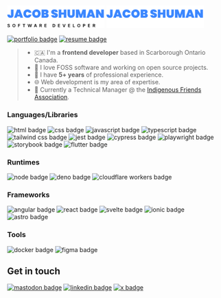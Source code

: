 <p>
  <img src="./light-header.svg#gh-light-mode-only" width="45%" >
  <img src="./dark-header.svg#gh-dark-mode-only" width="45%" >
</p>

[![portfolio badge](https://img.shields.io/badge/portfolio-3B87FF?style=for-the-badge&logo=amp&logoColor=white)](https://jacobshuman.ca)
[![resume badge](https://img.shields.io/badge/resume-FC4C02?style=for-the-badge&logo=googledocs&logoColor=white)](https://jacobshuman.ca/resume.pdf)

> - :canada: I'm a **frontend developer** based in Scarborough Ontario Canada.
> - :open_book: I love FOSS software and working on open source projects.
> - :calendar: I have **5+ years** of professional experience.
> - :globe_with_meridians: Web development is my area of expertise.
> - :briefcase: Currently a Technical Manager @ the [Indigenous Friends Association](https://indigenousfriends.org).

### Languages/Libraries

![html badge](https://img.shields.io/badge/html-black?style=for-the-badge&logo=html5)
![css badge](https://img.shields.io/badge/css-black?style=for-the-badge&logo=css3&logoColor=489AE0)
![javascript badge](https://img.shields.io/badge/javascript-black?style=for-the-badge&logo=javascript)
![typescript badge](https://img.shields.io/badge/typescript-black?style=for-the-badge&logo=typescript)
![tailwind css badge](https://img.shields.io/badge/tailwind_css-black?style=for-the-badge&logo=tailwindcss)
![jest badge](https://img.shields.io/badge/jest-black?style=for-the-badge&logo=jest&logoColor=C21325)
![cypress badge](https://img.shields.io/badge/cypress-black?style=for-the-badge&logo=cypress)
![playwright badge](https://img.shields.io/badge/playwright-black?style=for-the-badge&logo=jest&logoColor=67B859)
![storybook badge](https://img.shields.io/badge/storybook-black?style=for-the-badge&logo=storybook)
![flutter badge](https://img.shields.io/badge/flutter-black?style=for-the-badge&logo=flutter)

### Runtimes

![node badge](https://img.shields.io/badge/node-black?style=for-the-badge&logo=node.js)
![deno badge](https://img.shields.io/badge/deno-black?style=for-the-badge&logo=deno)
![cloudflare workers badge](https://img.shields.io/badge/cloudflare_workers-black?style=for-the-badge&logo=cloudflareworkers)

### Frameworks

![angular badge](https://img.shields.io/badge/angular-black?style=for-the-badge&logo=angular&logoColor=d63b9e)
![react badge](https://img.shields.io/badge/react-black?style=for-the-badge&logo=react)
![svelte badge](https://img.shields.io/badge/svelte-black?style=for-the-badge&logo=svelte)
![ionic badge](https://img.shields.io/badge/ionic-black?style=for-the-badge&logo=ionic)
![astro badge](https://img.shields.io/badge/astro-black?style=for-the-badge&logo=astro)

### Tools

![docker badge](https://img.shields.io/badge/docker-black?style=for-the-badge&logo=docker)
![figma badge](https://img.shields.io/badge/figma-black?style=for-the-badge&logo=figma)

## Get in touch

[![mastodon badge](https://img.shields.io/badge/mastodon-black?logo=mastodon&style=for-the-badge)](https://mastodon.social/@jacobshuman)
[![linkedin badge](https://img.shields.io/badge/linkedin-black?logo=linkedin&style=for-the-badge&logoColor=0A66C2)](https://www.linkedin.com/in/jacob-shuman-186993172/)
[![x badge](https://img.shields.io/badge/twitter-black?logo=x&style=for-the-badge)](https://twitter.com/jacob_shuman7)
